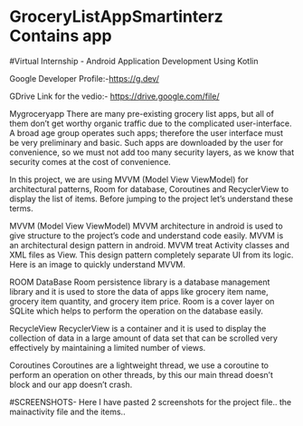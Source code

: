 # GroceryListAppSmartinterz Contains app
#Virtual Internship - Android Application Development Using Kotlin

Google Developer Profile:-https://g.dev/

GDrive Link for the vedio:- https://drive.google.com/file/

Mygroceryapp
There are many pre-existing grocery list apps, but all of them don’t get worthy organic traffic due to the complicated user-interface. A broad age group operates such apps; therefore the user interface must be very preliminary and basic. Such apps are downloaded by the user for convenience, so we must not add too many security layers, as we know that security comes at the cost of convenience.

In this project, we are using MVVM (Model View ViewModel) for architectural patterns, Room for database, Coroutines and RecyclerView to display the list of items. Before jumping to the project let’s understand these terms.

MVVM (Model View ViewModel)
MVVM architecture in android is used to give structure to the project’s code and understand code easily. MVVM is an architectural design pattern in android. MVVM treat Activity classes and XML files as View. This design pattern completely separate UI from its logic. Here is an image to quickly understand MVVM.

ROOM DataBase
Room persistence library is a database management library and it is used to store the data of apps like grocery item name, grocery item quantity, and grocery item price. Room is a cover layer on SQLite which helps to perform the operation on the database easily.

RecycleView
RecyclerView is a container and it is used to display the collection of data in a large amount of data set that can be scrolled very effectively by maintaining a limited number of views.

Coroutines
Coroutines are a lightweight thread, we use a coroutine to perform an operation on other threads, by this our main thread doesn’t block and our app doesn’t crash.

#SCREENSHOTS- Here I have pasted 2 screenshots for the project file.. the mainactivity file and the items..

